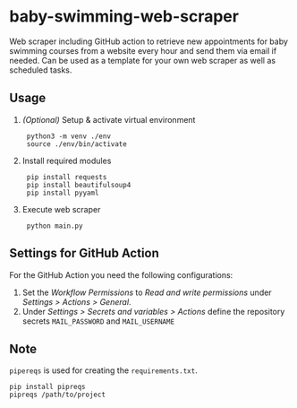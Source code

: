# baby-swimming-web-scraper

Web scraper including GitHub action to retrieve new appointments for baby swimming courses from a website every hour and send them via email if needed. Can be used as a template for your own web scraper as well as scheduled tasks.

## Usage

1. *(Optional)* Setup & activate virtual environment

        python3 -m venv ./env
        source ./env/bin/activate

2. Install required modules

        pip install requests
        pip install beautifulsoup4
        pip install pyyaml

3. Execute web scraper
   
        python main.py

## Settings for GitHub Action

For the GitHub Action you need the following configurations:

1. Set the *Workflow Permissions* to *Read and write permissions* under *Settings > Actions > General*.
2. Under *Settings > Secrets and variables > Actions* define the repository secrets `MAIL_PASSWORD` and `MAIL_USERNAME`

## Note
`pipereqs` is used for creating the `requirements.txt`. 

    pip install pipreqs
    pipreqs /path/to/project
